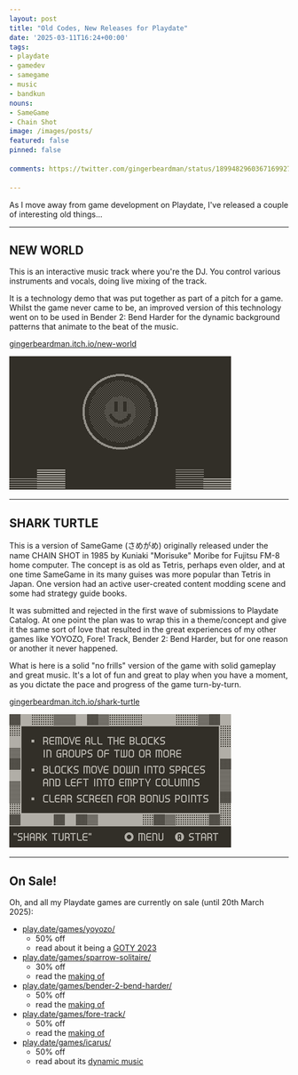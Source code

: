 ```yaml
---
layout: post
title: "Old Codes, New Releases for Playdate"
date: '2025-03-11T16:24+00:00'
tags:
- playdate
- gamedev
- samegame
- music
- bandkun
nouns:
- SameGame
- Chain Shot
image: /images/posts/
featured: false
pinned: false

comments: https://twitter.com/gingerbeardman/status/1899482960367169927

---
```


As I move away from game development on Playdate, I've released a couple of interesting old things...

----

## NEW WORLD

This is an interactive music track where you're the DJ. You control various instruments and vocals, doing live mixing of the track.

It is a technology demo that was put together as part of a pitch for a game. Whilst the game never came to be, an improved version of this technology went on to be used in Bender 2: Bend Harder for the dynamic background patterns that animate to the beat of the music.

[gingerbeardman.itch.io/new-world](https://gingerbeardman.itch.io/new-world)

![IMG](/images/posts/old-playdate-new-world.gif#playdate)

----

## SHARK TURTLE

This is a version of SameGame (さめがめ) originally released under the name CHAIN SHOT in 1985 by Kuniaki "Morisuke" Moribe for Fujitsu FM-8 home computer. The concept is as old as Tetris, perhaps even older, and at one time SameGame in its many guises was more popular than Tetris in Japan. One version had an active user-created content modding scene and some had strategy guide books.

It was submitted and rejected in the first wave of submissions to Playdate Catalog. At one point the plan was to wrap this in a theme/concept and give it the same sort of love that resulted in the great experiences of my other games like YOYOZO, Fore! Track, Bender 2: Bend Harder, but for one reason or another it never happened.

What is here is a solid "no frills" version of the game with solid gameplay and great music. It's a lot of fun and great to play when you have a moment, as you dictate the pace and progress of the game turn-by-turn.

[gingerbeardman.itch.io/shark-turtle](https://gingerbeardman.itch.io/shark-turtle)

![IMG](/images/posts/old-playdate-shark-turtle.gif#playdate)

----

## On Sale!

Oh, and all my Playdate games are currently on sale (until 20th March 2025):

- [play.date/games/yoyozo/](https://play.date/games/yoyozo/)
  - 50% off
  - read about it being a [GOTY 2023](/2023/11/21/yoyozo-how-i-made-a-playdate-game-in-39kb/)
- [play.date/games/sparrow-solitaire/](https://play.date/games/sparrow-solitaire/)
  - 30% off
  - read the [making of](/2023/04/13/sparrow-solitaire-for-playdate/)
- [play.date/games/bender-2-bend-harder/](https://play.date/games/bender-2-bend-harder/)
  - 50% off
  - read the [making of](/2024/10/08/bender-2-bend-harder-for-playdate/)
- [play.date/games/fore-track/](https://play.date/games/fore-track/)
  - 50% off
  - read the [making of](/2023/06/26/ball-und-panzer-golf-making-a-playdate-game-in-a-week/)
- [play.date/games/icarus/](https://play.date/games/icarus/)
  - 50% off
  - read about its [dynamic music](/2023/12/08/dynamic-music-and-sound-techniques-for-video-games/)
